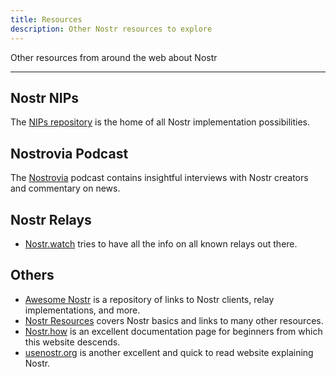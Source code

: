 ```yaml
---
title: Resources
description: Other Nostr resources to explore
---
```


Other resources from around the web about Nostr

---

## Nostr NIPs

The [NIPs repository](https://github.com/nostr-protocol/nips) is the home of all Nostr implementation possibilities.

## Nostrovia Podcast

The [Nostrovia](https://nostrovia.org) podcast contains insightful interviews with Nostr creators and commentary on news.

## Nostr Relays

- [Nostr.watch](https://nostr.watch) tries to have all the info on all known relays out there.

## Others

- [Awesome Nostr](https://nostr.net) is a repository of links to Nostr clients, relay implementations, and more.
- [Nostr Resources](https://nostr-resources.com) covers Nostr basics and links to many other resources.
- [Nostr.how](https://nostrhow) is an excellent documentation page for beginners from which this website descends.
- [usenostr.org](https://usenostr.org/) is another excellent and quick to read website explaining Nostr.
